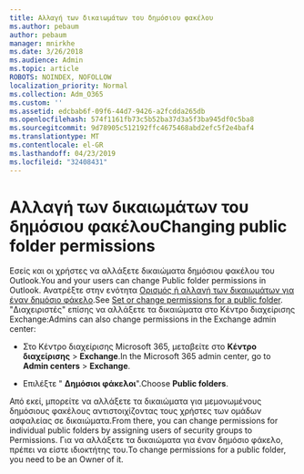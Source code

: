 ```yaml
---
title: Αλλαγή των δικαιωμάτων του δημόσιου φακέλου
ms.author: pebaum
author: pebaum
manager: mnirkhe
ms.date: 3/26/2018
ms.audience: Admin
ms.topic: article
ROBOTS: NOINDEX, NOFOLLOW
localization_priority: Normal
ms.collection: Adm_O365
ms.custom: ''
ms.assetid: edcbab6f-09f6-44d7-9426-a2fcdda265db
ms.openlocfilehash: 574f1161fb73c5b52ba37d3a5f3ba945df0c5ba8
ms.sourcegitcommit: 9d78905c512192ffc4675468abd2efc5f2e4baf4
ms.translationtype: MT
ms.contentlocale: el-GR
ms.lasthandoff: 04/23/2019
ms.locfileid: "32408431"
---
```

# <a name="changing-public-folder-permissions"></a><span data-ttu-id="aba13-102">Αλλαγή των δικαιωμάτων του δημόσιου φακέλου</span><span class="sxs-lookup"><span data-stu-id="aba13-102">Changing public folder permissions</span></span>

<span data-ttu-id="aba13-103">Εσείς και οι χρήστες να αλλάξετε δικαιώματα δημόσιου φακέλου του Outlook.</span><span class="sxs-lookup"><span data-stu-id="aba13-103">You and your users can change Public folder permissions in Outlook.</span></span> <span data-ttu-id="aba13-104">Ανατρέξτε στην ενότητα [Ορισμός ή αλλαγή των δικαιωμάτων για έναν δημόσιο φάκελο](https://support.office.com/article/set-or-change-permissions-for-a-public-folder-b2e0440c-7873-48ec-9ff2-b1a20b723005).</span><span class="sxs-lookup"><span data-stu-id="aba13-104">See [Set or change permissions for a public folder](https://support.office.com/article/set-or-change-permissions-for-a-public-folder-b2e0440c-7873-48ec-9ff2-b1a20b723005).</span></span> <span data-ttu-id="aba13-105">"Διαχειριστές" επίσης να αλλάξετε τα δικαιώματα στο Κέντρο διαχείρισης Exchange:</span><span class="sxs-lookup"><span data-stu-id="aba13-105">Admins can also change permissions in the Exchange admin center:</span></span>
  
- <span data-ttu-id="aba13-106">Στο Κέντρο διαχείρισης Microsoft 365, μεταβείτε στο **Κέντρο διαχείρισης** \> **Exchange**.</span><span class="sxs-lookup"><span data-stu-id="aba13-106">In the Microsoft 365 admin center, go to **Admin centers** \> **Exchange**.</span></span>
    
- <span data-ttu-id="aba13-107">Επιλέξτε " **Δημόσιοι φάκελοι**".</span><span class="sxs-lookup"><span data-stu-id="aba13-107">Choose **Public folders**.</span></span>
    
<span data-ttu-id="aba13-108">Από εκεί, μπορείτε να αλλάξετε τα δικαιώματα για μεμονωμένους δημόσιους φακέλους αντιστοιχίζοντας τους χρήστες των ομάδων ασφαλείας σε δικαιώματα.</span><span class="sxs-lookup"><span data-stu-id="aba13-108">From there, you can change permissions for individual public folders by assigning users of security groups to Permissions.</span></span> <span data-ttu-id="aba13-109">Για να αλλάξετε τα δικαιώματα για έναν δημόσιο φάκελο, πρέπει να είστε ιδιοκτήτης του.</span><span class="sxs-lookup"><span data-stu-id="aba13-109">To change permissions for a public folder, you need to be an Owner of it.</span></span>
  

